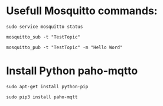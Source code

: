 # Usefull Mosquitto commands:
```
sudo service mosquitto status
```

```
mosquitto_sub -t "TestTopic"
```

```
mosquitto_pub -t "TestTopic" -m "Hello Word"
```


# Install Python paho-mqtto
```
sudo apt-get install python-pip 
```
```
sudo pip3 install paho-mqtt
```
